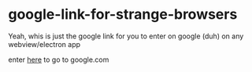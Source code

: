 # google-link-for-strange-browsers
Yeah, whis is just the google link for you to enter on google (duh) on any webview/electron app

enter [here](https://wwqwlas.github.io/google-link-for-strange-browsers/) to go to google.com
